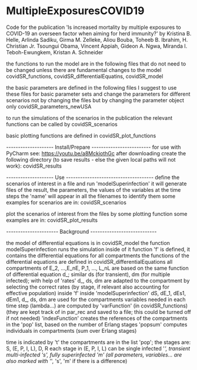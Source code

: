  # MultipleExposuresCOVID19
 
 Code for the publication 'Is increased mortality by multiple exposures to COVID-19 an overseen factor when aiming for herd immunity?'
 by Kristina B. Helle, Arlinda Sadiku, Girma M. Zelleke, Aliou Bouba, Toheeb B. Ibrahim, H. Christian Jr. Tsoungui Obama, Vincent Appiah, Gideon A. Ngwa, Miranda I. Teboh-Ewungkem, Kristan A. Schneider

 the functions to run the model are in the following files that do not need to be changed unless there are fundamental changes to the model
 covidSR_functions, covidSR_differentialEquatins, covidSR_model

 the basic parameters are defined in the following files
 I suggest to use these files for basic parameter sets and change the parameters for different scenarios not by changing the files but by changing the parameter object only
 covidSR_parameters_newUSA

 to run the simulations of the scenarios in the publication the relevant functions can be called by covidSR_scenarios

 basic plotting functions are defined in covidSR_plot_functions

 -------------------- Install/Prepare -------------------------
 for use with PyCharm see: https://youtu.be/a8MckiothGc
 after downloading create the following directory (to save results - else the given local paths will not work):
 covidSR_results

 -------------------- Use -------------------------------------
 define the scenarios of interest in a file and run 'modelSuperinfection'
 it will generate files of the result, the parameters, the values of the variables at the time steps
 the 'name' will appear in all the filenames to identify them
 some examples for scenarios are in:
 covidSR_scenarios

 plot the scenarios of interest from the files by some plotting function
 some examples are in:
 covidSR_plot_results


 ---------------------- Background ----------------------------

 the model of differential equations is in covidSR_model
 the function modelSuperinfection runs the simulation
 inside of it function 'f' is defined, it contains the differential equations for all compartments
 the functions of the differential equations are defined in covidSR_differentialEquations
 all compartments of E_2, ...,E_nE, P_1, ..., L_nL are based on the same function of differential equation d_; similar ds (for transient), dm (for multiple infected);
 with help of 'rates' d_, ds, dm are adapted to the compartment by selecting the correct rates (by stage, if relevant also accounting for effective population)
 inside 'f' inside 'modelSuperinfection' dS, dE_1, dEs1, dEm1, d_, ds, dm are used for the compartments
 variables needed in each time step (lambda...) are computed by 'varFunction' (in covidSR_functions)
 (they are kept track of in par_rec and saved to a file; this could be turned off if not needed)
 'indexFunction' creates the references of the compartments in the 'pop' list, based on the number of Erlang stages
 'popsum' computes individuals in compartments (sum over Erlang stages)

 time is indicated by 't'
 the compartments are in the list 'pop';
 the stages are: S, (E, P, I, L), D, R
 each stage in (E, P, I, L) can be single infected '_', transient multi-infected 's', fully superinfected 'm'
 (all parameters, variables... are also marked with '_', 's', 'm' if there is a difference)


